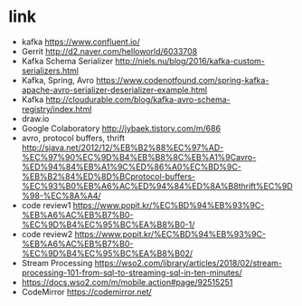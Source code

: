 # link

- kafka https://www.confluent.io/
- Gerrit http://d2.naver.com/helloworld/6033708
- Kafka Schema Serializer http://niels.nu/blog/2016/kafka-custom-serializers.html
- Kafka, Spring, Avro https://www.codenotfound.com/spring-kafka-apache-avro-serializer-deserializer-example.html
- Kafka http://cloudurable.com/blog/kafka-avro-schema-registry/index.html 
- draw.io
- Google Colaboratory http://jybaek.tistory.com/m/686
- avro, protocol buffers, thrift http://sjava.net/2012/12/%EB%B2%88%EC%97%AD-%EC%97%90%EC%9D%B4%EB%B8%8C%EB%A1%9Cavro-%ED%94%84%EB%A1%9C%ED%86%A0%EC%BD%9C-%EB%B2%84%ED%8D%BCprotocol-buffers-%EC%93%B0%EB%A6%AC%ED%94%84%ED%8A%B8thrift%EC%9D%98-%EC%8A%A4/
- code review1 https://www.popit.kr/%EC%BD%94%EB%93%9C-%EB%A6%AC%EB%B7%B0-%EC%9D%B4%EC%95%BC%EA%B8%B0-1/
- code review2 https://www.popit.kr/%EC%BD%94%EB%93%9C-%EB%A6%AC%EB%B7%B0-%EC%9D%B4%EC%95%BC%EA%B8%B02/
- Stream Processing
https://wso2.com/library/articles/2018/02/stream-processing-101-from-sql-to-streaming-sql-in-ten-minutes/
- https://docs.wso2.com/m/mobile.action#page/92515251
- CodeMirror
https://codemirror.net/